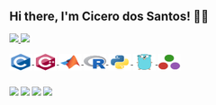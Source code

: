 <!--
**cicerosantos/cicerosantos** is a ✨ _special_ ✨ repository because its `README.md` (this file) appears on your GitHub profile.

Here are some ideas to get you started:

- 🔭 I’m currently working on ...
- 🌱 I’m currently learning ...
- 👯 I’m looking to collaborate on ...
- 🤔 I’m looking for help with ...
- 💬 Ask me about ...
- 📫 How to reach me: ...
- 😄 Pronouns: ...
- ⚡ Fun fact: ...
-->

## Hi there, I'm Cicero dos Santos! 👩‍💻
 <div>
  <a href="https://github.com/cicerosantos">
  <img height="180em" src="https://github-readme-stats.vercel.app/api?username=cicerosantos&show_icons=true&theme=dark&include_all_commits=true&count_private=true"/>
  <img height="180em" src="https://github-readme-stats.vercel.app/api/top-langs/?username=cicerosantos&layout=compact&langs_count=7&theme=dark"/>
</div>

<div style="display: inline_block"><br>
  
  <img align="center" alt="Cicero-C" height="30" width="40" src="https://github.com/devicons/devicon/blob/master/icons/c/c-original.svg">
  <img align="center" alt="Cicero-C++" height="30" width="40" src="https://github.com/devicons/devicon/blob/master/icons/cplusplus/cplusplus-original.svg">
  <img align="center" alt="Cicero-Matlab" height="30" width="40" src="https://github.com/devicons/devicon/blob/master/icons/matlab/matlab-original.svg">
  <img align="center" alt="Cicero-R" height="30" width="40" src="https://github.com/devicons/devicon/blob/master/icons/r/r-original.svg">
  <img align="center" alt="Cicero-Python" height="30" width="40" src="https://raw.githubusercontent.com/devicons/devicon/master/icons/python/python-original.svg">
  <img align="center" alt="Cicero-Go" height="30" width="40" src="https://github.com/devicons/devicon/blob/master/icons/go/go-original.svg">
  <img align="center" alt="Cicero-Julia" height="30" width="40" src="https://github.com/devicons/devicon/blob/master/icons/julia/julia-original.svg">
</div>

##

<div> 
  <a href="https://www.youtube.com/user/stcicero" target="_blank"><img src="https://img.shields.io/badge/YouTube-FF0000?style=for-the-badge&logo=youtube&logoColor=white" target="_blank"></a>
  <a href="https://www.instagram.com/ciceroa.santos/" target="_blank"><img src="https://img.shields.io/badge/-Instagram-%23E4405F?style=for-the-badge&logo=instagram&logoColor=white" target="_blank"></a> 
  <a href = "mailto:cicero.alisson.santos@gmail.com"><img src="https://img.shields.io/badge/-Gmail-%23333?style=for-the-badge&logo=gmail&logoColor=white" target="_blank"></a>
  <a href="https://www.linkedin.com/in/ciceroasantos/" target="_blank"><img src="https://img.shields.io/badge/-LinkedIn-%230077B5?style=for-the-badge&logo=linkedin&logoColor=white" target="_blank"></a>
 
</div>
  
